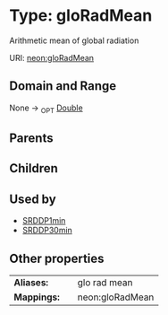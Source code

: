 
# Type: gloRadMean


Arithmetic mean of global radiation

URI: [neon:gloRadMean](https://data.neonscience.org/gloRadMean)


## Domain and Range

None ->  <sub>OPT</sub> [Double](types/Double.md)

## Parents


## Children


## Used by

 * [SRDDP1min](SRDDP1min.md)
 * [SRDDP30min](SRDDP30min.md)

## Other properties

|  |  |  |
| --- | --- | --- |
| **Aliases:** | | glo rad mean |
| **Mappings:** | | neon:gloRadMean |

